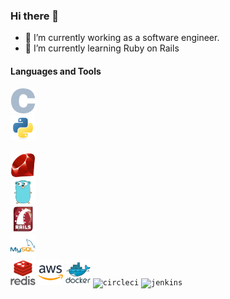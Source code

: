 ### Hi there 👋

- 🔭 I’m currently working as a software engineer.
- 🌱 I’m currently learning Ruby on Rails

#### Languages and Tools
<code><img src="https://raw.githubusercontent.com/devicons/devicon/master/icons/c/c-original.svg" alt="c" width="40" height="40"/></code>
<code> <img src="https://raw.githubusercontent.com/devicons/devicon/master/icons/python/python-original.svg" alt="python" width="40" height="40"/> </code>
<code> <img src="https://raw.githubusercontent.com/devicons/devicon/master/icons/ruby/ruby-original.svg" alt="ruby" width="40" height="40"/></code>
<code> <img src="https://raw.githubusercontent.com/devicons/devicon/master/icons/go/go-original.svg" alt="go" width="40" height="40"/></code>
<code> <img src="https://raw.githubusercontent.com/devicons/devicon/master/icons/rails/rails-original-wordmark.svg" alt="rails" width="40"   
height="40"/></code>
<code> <img src="https://raw.githubusercontent.com/devicons/devicon/master/icons/mysql/mysql-original-wordmark.svg" alt="mysql" width="40" height="40"/></code>
<code> <img src="https://raw.githubusercontent.com/devicons/devicon/master/icons/redis/redis-original-wordmark.svg" alt="redis" width="40" height="40"/></code>
<code><img src="https://raw.githubusercontent.com/devicons/devicon/master/icons/amazonwebservices/amazonwebservices-original-wordmark.svg" alt="aws" width="40" height="40"/></code>
<code><img src="https://raw.githubusercontent.com/devicons/devicon/master/icons/docker/docker-original-wordmark.svg" alt="docker" width="40" height="40"/></code>
<code><img src="https://www.vectorlogo.zone/logos/circleci/circleci-icon.svg" alt="circleci" width="40" height="40"/></code>
<code><img src="https://www.vectorlogo.zone/logos/jenkins/jenkins-icon.svg" alt="jenkins" width="40" height="40"/></code>
